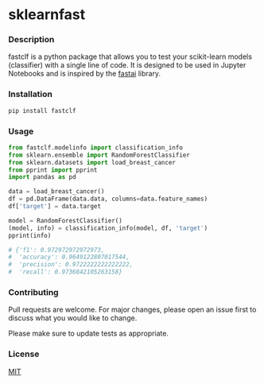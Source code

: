 # sklearnfast

### Description

fastclf is a python package that allows you to test your scikit-learn models (classifier) with a single line of code. It is designed to be used in Jupyter Notebooks and is inspired by the [fastai](https://github.com/fastai/fastai) library.



### Installation

```bash
pip install fastclf
```

### Usage

```python
from fastclf.modelinfo import classification_info
from sklearn.ensemble import RandomForestClassifier
from sklearn.datasets import load_breast_cancer
from pprint import pprint
import pandas as pd

data = load_breast_cancer()
df = pd.DataFrame(data.data, columns=data.feature_names)
df['target'] = data.target

model = RandomForestClassifier()
(model, info) = classification_info(model, df, 'target')
pprint(info)

# {'f1': 0.972972972972973,
#  'accuracy': 0.9649122807017544,
#  'precision': 0.9722222222222222,
#  'recall': 0.9736842105263158}
```

### Contributing

Pull requests are welcome. For major changes, please open an issue first to discuss what you would like to change.

Please make sure to update tests as appropriate.

### License

[MIT](https://choosealicense.com/licenses/mit/)
